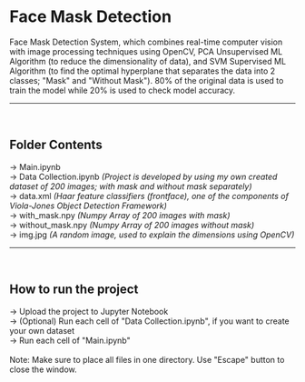 <h1>Face Mask Detection</h1>
Face Mask Detection System, which combines real-time computer vision with image processing techniques using OpenCV, PCA Unsupervised ML Algorithm (to reduce the dimensionality of data), and SVM Supervised ML Algorithm (to find the optimal hyperplane that separates the data into 2 classes; "Mask" and "Without Mask"). 80% of the original data is used to train the model while 20% is used to check model accuracy.
<hr>
<br>
<h2>Folder Contents</h2>
-> Main.ipynb<br>
-> Data Collection.ipynb      <i>(Project is developed by using my own created dataset of 200 images; with mask and without mask separately)</i><br>
-> data.xml      <i>(Haar feature classifiers (frontface), one of the components of Viola-Jones Object Detection Framework)</i><br>
-> with_mask.npy      <i>(Numpy Array of 200 images with mask)</i><br>
-> without_mask.npy      <i>(Numpy Array of 200 images without mask)</i><br>
-> img.jpg      <i>(A random image, used to explain the dimensions using OpenCV)</i>

<hr>
<br>
<h2>How to run the project</h2>
-> Upload the project to Jupyter Notebook<br>
-> (Optional) Run each cell of "Data Collection.ipynb", if you want to create your own dataset<br>
-> Run each cell of "Main.ipynb"<br>

<br>
Note: Make sure to place all files in one directory. Use "Escape" button to close the window.
 
